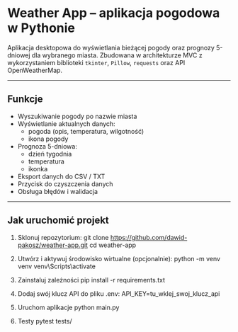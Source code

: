 # Weather App – aplikacja pogodowa w Pythonie

Aplikacja desktopowa do wyświetlania bieżącej pogody oraz prognozy 5-dniowej dla wybranego miasta. 
Zbudowana w architekturze MVC z wykorzystaniem biblioteki `tkinter`, `Pillow`, `requests` oraz API OpenWeatherMap.

---

## Funkcje

- Wyszukiwanie pogody po nazwie miasta
- Wyświetlanie aktualnych danych:
  - pogoda (opis, temperatura, wilgotność)
  - ikona pogody
- Prognoza 5-dniowa:
  - dzień tygodnia
  - temperatura
  - ikonka
- Eksport danych do CSV / TXT
- Przycisk do czyszczenia danych
- Obsługa błędów i walidacja

---

## Jak uruchomić projekt

1. Sklonuj repozytorium:
git clone https://github.com/dawid-pakosz/weather-app.git
cd weather-app

2. Utwórz i aktywuj środowisko wirtualne (opcjonalnie):
python -m venv venv
venv\Scripts\activate

3. Zainstaluj zależności
pip install -r requirements.txt

4. Dodaj swój klucz API do pliku .env:
API_KEY=tu_wklej_swoj_klucz_api

5. Uruchom aplikacje
python main.py

6. Testy
pytest tests/
